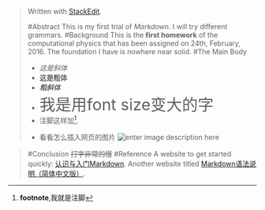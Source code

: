


> Written with [StackEdit](https://stackedit.io/).
> 
> #Abstract
> This is my first trial of *Markdown*. I will try different grammars.
> #Background
> This is the **first homework** of the computational physics that has been assigned on 24th, February, 2016. The foundation I have is nowhere near solid.
> #The Main Body
> *  *这是斜体*
> *   **这是粗体**
> *   ***粗斜体***
> *  <font size= "6"> 我是用font size变大的字 </font>
> *  注脚这样加[^a].
> 
>  [^a]:  **footnote**,我就是注脚
>  
>*  看看怎么插入网页的图片
![enter image description here](http://img1.tuicool.com/VZNbEfJ.jpg!web)

>#Conclusion
> ~~打字非常的慢~~
> #Reference
> A website to get started quickly: [认识与入门Markdown](http://sspai.com/25137#html-top).
>  Another website titled [Markdown语法说明（简体中文版）](http://wowubuntu.com/markdown/index.html#block).